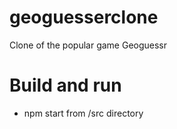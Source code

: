 # geoguesserclone
Clone of the popular game Geoguessr

# Build and run
- npm start from /src directory


